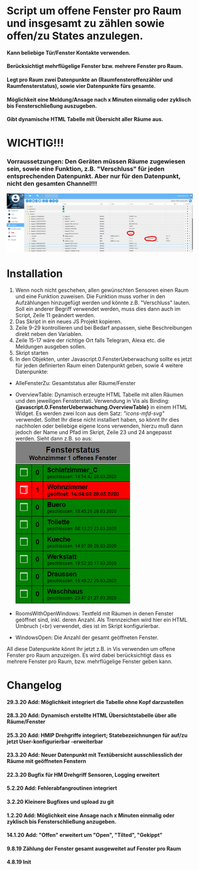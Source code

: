 # Script um offene Fenster pro Raum und insgesamt zu zählen sowie offen/zu States anzulegen. 

#### Kann beliebige Tür/Fenster Kontakte verwenden.
#### Berücksichtigt mehrflügelige Fenster bzw. mehrere Fenster pro Raum.
#### Legt pro Raum zwei Datenpunkte an (Raumfensteroffenzähler und Raumfensterstatus), sowie vier Datenpunkte fürs gesamte.
#### Möglichkeit eine Meldung/Ansage nach x Minuten einmalig oder zyklisch bis Fensterschließung auszugeben.
#### Gibt dynamische HTML Tabelle mit Übersicht aller Räume aus.

# WICHTIG!!!
### Vorraussetzungen: Den Geräten müssen Räume zugewiesen sein, sowie eine Funktion, z.B. "Verschluss" für jeden entsprechenden Datenpunkt. **Aber nur für den Datenpunkt, nicht den gesamten Channel!!!**
![fensteroffentut1.jpg](/admin/fensteroffentut1.jpg) 

# Installation
1. Wenn noch nicht geschehen, allen gewünschten Sensoren einen Raum und eine Funktion zuweisen. Die Funktion muss vorher in den Aufzählungen hinzugefügt werden und könnte z.B. "Verschluss" lauten. Soll ein anderer Begriff verwendet werden, muss dies dann auch im Script, Zeile 11 geändert werden.
2. Das Skript in ein neues JS Projekt kopieren.
3. Zeile 9-29 kontrollieren und bei Bedarf anpassen, siehe Beschreibungen direkt neben den Variablen.
4. Zeile 15-17 wäre der richtige Ort falls Telegram, Alexa etc. die Meldungen ausgeben sollen.
5. Skript starten
6. In den Objekten, unter Javascript.0.FensterUeberwachung sollte es jetzt für jeden definierten Raum einen Datenpunkt geben, sowie 4 weitere Datenpunkte:
* AlleFensterZu: Gesamtstatus aller Räume/Fenster
* OverviewTable: Dynamisch erzeugte HTML Tabelle mit allen Räumen und den jeweiligen Fensterstati. Verwendung in Vis als Binding: **{javascript.0.FensterUeberwachung.OverviewTable}** in einem HTML Widget.
Es werden zwei Icon aus dem Satz: *"icons-mfd-svg"* verwendet. Solltet Ihr diese nicht installiert haben, so könnt Ihr dies nachholen oder beliebige eigene Icons verwenden, hierzu muß dann jedoch der Name und Pfad im Skript, Zeile 23 und 24 angepasst werden. Sieht dann z.B. so aus:  
![fensteroffentut2.png](/admin/fensteroffentut2.png)  

* RoomsWithOpenWindows: Textfeld mit Räumen in denen Fenster geöffnet sind, inkl. deren Anzahl. Als Trennzeichen wird hier ein HTML Umbruch (<br) verwendet, dies ist im Skript konfigurierbar.
*  WindowsOpen: Die Anzahl der gesamt geöffneten Fenster.   

All diese Datenpunkte könnt Ihr jetzt z.B. in Vis verwenden um offene Fenster pro Raum anzuzeigen. Es wird dabei berücksichtigt dass es mehrere Fenster pro Raum, bzw. mehrflügelige Fenster geben kann.

# Changelog
#### 29.3.20 Add: Möglichkeit integriert die Tabelle ohne Kopf darzustellen
#### 28.3.20 Add: Dynamisch erstellte HTML Übersichtstabelle über alle Räume/Fenster  
#### 25.3.20 Add: HMIP Drehgriffe integriert; Statebezeichnungen für auf/zu jetzt User-konfigurierbar -erweiterbar  
#### 23.3.20 Add: Neuer Datenpunkt mit Textübersicht ausschliesslich der Räume mit geöffneten Fenstern  
#### 22.3.20 Bugfix für HM Drehgriff Sensoren, Logging erweitert
#### 5.2.20 Add: Fehlerabfangroutinen integriert  
#### 3.2.20 Kleinere Bugfixes und upload zu git  
#### 1.2.20 Add: Möglichkeit eine Ansage nach x Minuten einmalig oder zyklisch bis Fensterschließung anzugeben.  
#### 14.1.20 Add: "Offen" erweitert um "Open", "Tilted", "Gekippt"  
#### 9.8.19 Zählung der Fenster gesamt ausgeweitet auf Fenster pro Raum  
#### 4.8.19 Init  

